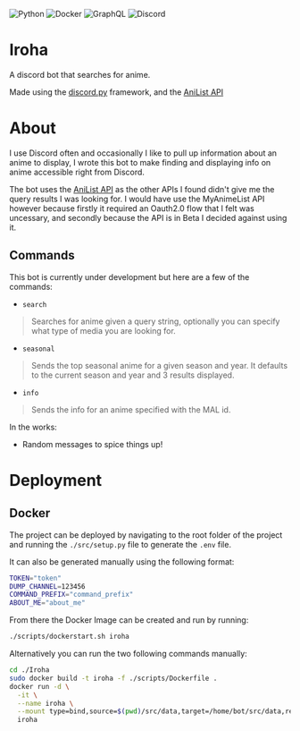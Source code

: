 ![Python](https://img.shields.io/badge/python-3670A0?style=for-the-badge&logo=python&logoColor=ffdd54)
![Docker](https://img.shields.io/badge/docker-%230db7ed.svg?style=for-the-badge&logo=docker&logoColor=white)
![GraphQL](https://img.shields.io/badge/-GraphQL-E10098?style=for-the-badge&logo=graphql&logoColor=white)
![Discord](https://img.shields.io/badge/Discord-%235865F2.svg?style=for-the-badge&logo=discord&logoColor=white)

# Iroha

A discord bot that searches for anime.

Made using the [discord.py](https://discordpy.readthedocs.io/en/stable/) framework, and the [AniList API](https://anilist.gitbook.io/anilist-apiv2-docs/)

# About

I use Discord often and occasionally I like to pull up information about an anime to display, I wrote this bot to make finding and displaying info on anime accessible right from Discord. 

The bot uses the [AniList API](https://anilist.gitbook.io/anilist-apiv2-docs/) as the other APIs I found didn't give me the query results I was looking for. I would have use the MyAnimeList API however because firstly it required an Oauth2.0 flow that I felt was uncessary, and secondly because the API is in Beta I decided against using it.

## Commands

This bot is currently under development but here are a few of the commands:

- `search`
> Searches for anime given a query string, optionally you can specify what type of media you are looking for.

- `seasonal` 
> Sends the top seasonal anime for a given season and year. It defaults to the current season and year and 3 results displayed.

- `info`
> Sends the info for an anime specified with the MAL id. 

In the works: 

- Random messages to spice things up!

# Deployment

## Docker

The project can be deployed by navigating to the root folder of the project and running the `./src/setup.py` file to generate the `.env` file. 

It can also be generated manually using the following format:
```sh
TOKEN="token"
DUMP_CHANNEL=123456
COMMAND_PREFIX="command_prefix"
ABOUT_ME="about_me"
```

From there the Docker Image can be created and run by running:
```bash
./scripts/dockerstart.sh iroha
```

Alternatively you can run the two following commands manually: 
```bash
cd ./Iroha
sudo docker build -t iroha -f ./scripts/Dockerfile .
docker run -d \
  -it \
  --name iroha \
  --mount type=bind,source=$(pwd)/src/data,target=/home/bot/src/data,readonly \
  iroha
```
